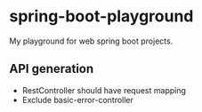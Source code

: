 # spring-boot-playground
My playground for web spring boot projects.

## API generation
- RestController should have request mapping
- Exclude basic-error-controller